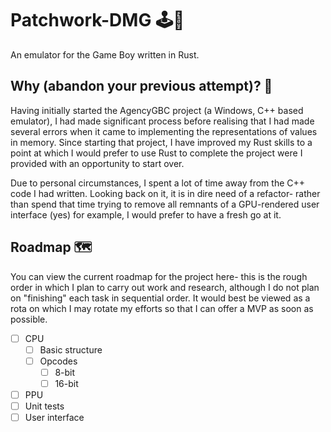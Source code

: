 # Patchwork-DMG 🕹📱
An emulator for the Game Boy written in Rust.

## Why (abandon your previous attempt)? 🤔

Having initially started the AgencyGBC project (a Windows, C++ based emulator), I had made significant process before realising that I had made several errors when it came to implementing the representations of values in memory. Since starting that project, I have improved my Rust skills to a point at which I would prefer to use Rust to complete the project were I provided with an opportunity to start over.

Due to personal circumstances, I spent a lot of time away from the C++ code I had written. Looking back on it, it is in dire need of a refactor- rather than spend that time trying to remove all remnants of a GPU-rendered user interface (yes) for example, I would prefer to have a fresh go at it.

## Roadmap 🗺
You can view the current roadmap for the project here- this is the rough order in which I plan to carry out work and research, although I do not plan on "finishing" each task in sequential order. It would best be viewed as a rota on which I may rotate my efforts so that I can offer a MVP as soon as possible.

- [ ] CPU
  - [ ] Basic structure
  - [ ] Opcodes
    - [ ] 8-bit
    - [ ] 16-bit
- [ ] PPU
- [ ] Unit tests
- [ ] User interface
